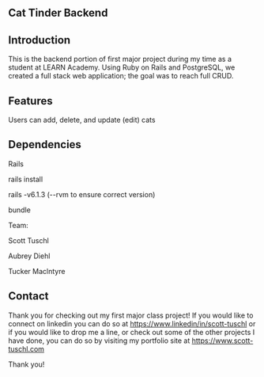 ## Cat Tinder Backend 

## Introduction
This is the backend portion of first major project during my time as a student at LEARN Academy.  Using Ruby on Rails and PostgreSQL, we created a full stack web application; the goal was to reach full CRUD.

## Features

Users can add, delete, and update (edit) cats


## Dependencies

Rails

rails install

rails -v6.1.3 (--rvm to ensure correct version)

bundle


Team:

Scott Tuschl 

Aubrey Diehl

Tucker Maclntyre

## Contact

Thank you for checking out my first major class project!  If you would like to connect on linkedin you can do so at https://www.linkedin/in/scott-tuschl or if you would like to drop me a line, or check out some of the other projects I have done, you can do so by visiting my portfolio site at https://www.scott-tuschl.com

Thank you!
